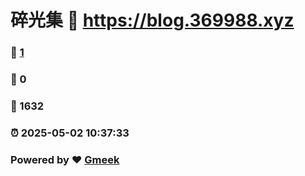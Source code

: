 # 碎光集 :link: https://blog.369988.xyz 
### :page_facing_up: [1](https://blog.369988.xyz/tag.html) 
### :speech_balloon: 0 
### :hibiscus: 1632 
### :alarm_clock: 2025-05-02 10:37:33 
### Powered by :heart: [Gmeek](https://github.com/Meekdai/Gmeek)
